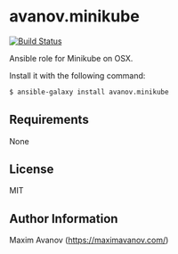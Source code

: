 avanov.minikube
===============

[![Build Status](https://travis-ci.org/avanov/ansible-minikube.svg)](https://travis-ci.org/avanov/ansible-minikube)


Ansible role for Minikube on OSX.

Install it with the following command:

```bash
$ ansible-galaxy install avanov.minikube
```

Requirements
------------

None

License
-------

MIT

Author Information
------------------

Maxim Avanov (https://maximavanov.com/)
